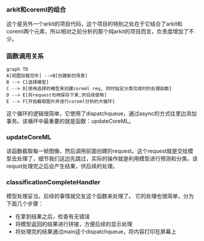### arkit和coreml的组合
这个是另外一个arkit的项目代码，这个项目的特别之处在于它结合了arkit和coreml两个元素，所以相对之前分析的那个纯arkit的项目而言，负责度增加了不少。

### 函数调用关系
```mermaid
graph TD
A[视图加载完毕] -->B[创建新的场景]
B --> C[选择模型]
C --> D[使用选择的模型来创建coreml req, 同时指定分类完成时的处理函数]
D --> E[将request句柄保存下来,供后续使用]
E --> F[开始截取图片并进行coreml分析的大循环]
```

这个循环的逻辑很简单，它使用了dispatchqueue，通过async的方式往里边添加事务。该循环中最重要的就是函数：updateCoreML。

### updateCoreML
该函数截取每一帧图像，然后调用前面创建的request。这个request就是交给模型去处理了，细节我们这边先跳过，实际的操作就是利用模型进行预测和分类。该requst处理完之后会产生结果，供后续的处理。

### classificationCompleteHandler
模型处理妥当，后续的事情就交友这个函数来处理了。
它的处理也很简单，分为下面几个步骤：
- 在拿到结果之后，检查有无错误
- 将模型返回的结果进行拼接，方便后续的显示处理
- 将处理完的结果通过main这个dispatchqueue，将内容打印在屏幕上




